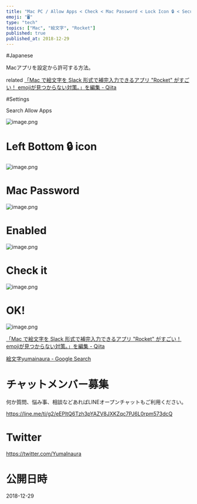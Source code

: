 ```yaml
---
title: "Mac PC / Allow Apps < Check < Mac Password < Lock Icon 🔒 < Security Pr"
emoji: "🖥"
type: "tech"
topics: ["Mac", "絵文字", "Rocket"]
published: true
published_at: 2018-12-29
---
```


#Japanese

Macアプリを設定から許可する方法。

related [「Mac で絵文字を Slack 形式で補完入力できるアプリ "Rocket" がすごい！ emojiが見つからない対策。」を編集 - Qiita](https://qiita.com/drafts/ed62ffbd70a5355bb5aa/edit)


#Settings

Search Allow Apps

![image.png](https://qiita-image-store.s3.amazonaws.com/0/89618/a2acb6a0-8172-cefb-5d20-0987258d6180.png)

# Left Bottom 🔒 icon

![image.png](https://qiita-image-store.s3.amazonaws.com/0/89618/ab5b8c6d-b30a-b395-427d-a51a2cf06207.png)

# Mac Password

![image.png](https://qiita-image-store.s3.amazonaws.com/0/89618/8878fd01-7ba4-2f2f-5782-da72db3c6630.png)

# Enabled

![image.png](https://qiita-image-store.s3.amazonaws.com/0/89618/e16ad341-615d-ef3d-f5ca-a55724de2d03.png)


# Check it

![image.png](https://qiita-image-store.s3.amazonaws.com/0/89618/8b3dffa1-e4fc-93e1-f1a3-653c1e255549.png)

# OK!


![image.png](https://qiita-image-store.s3.amazonaws.com/0/89618/85320cd5-0cfa-cfe8-9ae2-5a68b7b2aa2f.png)


[「Mac で絵文字を Slack 形式で補完入力できるアプリ "Rocket" がすごい！ emojiが見つからない対策。」を編集 - Qiita](https://qiita.com/drafts/ed62ffbd70a5355bb5aa/edit)

[絵文字yumainaura - Google Search](https://www.google.com/search?q=%E7%B5%B5%E6%96%87%E5%AD%97yumainaura&oq=%E7%B5%B5%E6%96%87%E5%AD%97yumainaura&aqs=chrome..69i57.2038j0j7&sourceid=chrome&ie=UTF-8)








<!-- Update From Qiita API -->

# チャットメンバー募集


何か質問、悩み事、相談などあればLINEオープンチャットもご利用ください。

https://line.me/ti/g2/eEPltQ6Tzh3pYAZV8JXKZqc7PJ6L0rpm573dcQ





# Twitter


https://twitter.com/YumaInaura


<!-- Update From Qiita API -->



# 公開日時

2018-12-29
